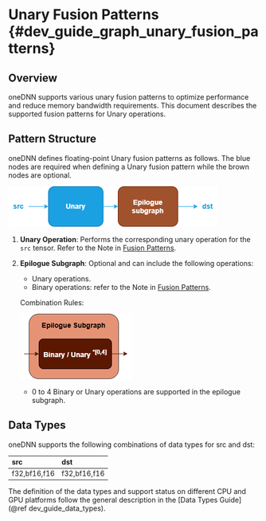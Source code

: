 Unary Fusion Patterns {#dev_guide_graph_unary_fusion_patterns}
==============================================================

## Overview

oneDNN supports various unary fusion patterns to optimize performance and
reduce memory bandwidth requirements. This document describes the supported
fusion patterns for Unary operations.

## Pattern Structure

oneDNN defines floating-point Unary fusion patterns as follows.
The blue nodes are required when defining a Unary fusion pattern while the
brown nodes are optional.

![Unary pattern](images/unary_pattern.png)

1. **Unary Operation**: Performs the corresponding unary operation for the
   `src` tensor. Refer to the Note in
   [Fusion Patterns](graph_fusion_patterns.html).
2. **Epilogue Subgraph**: Optional and can include the following operations:
   - Unary operations.
   - Binary operations: refer to the Note in
     [Fusion Patterns](graph_fusion_patterns.html).

   Combination Rules:

   ![epilogue subgraph](images/epilogue_subgraph_general_1.png)

   - 0 to 4 Binary or Unary operations are supported in the epilogue subgraph.

## Data Types

oneDNN supports the following combinations of data types for src and dst:

| src          | dst          |
| :----------- | :----------- |
| f32,bf16,f16 | f32,bf16,f16 |

The definition of the data types and support status on different CPU and GPU
platforms follow the general description in the [Data Types Guide](@ref dev_guide_data_types).
